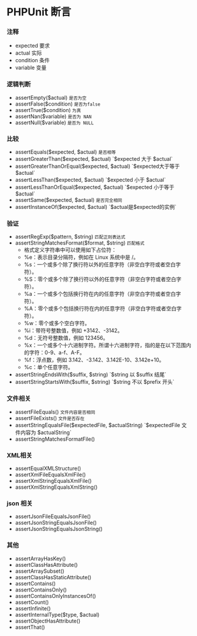 PHPUnit 断言
============

### 注释

- expected 要求
- actual 实际
- condition 条件
- variable 变量

### 逻辑判断

- assertEmpty($actual) `是否为空`
- assertFalse($condition) `是否为false`
- assertTrue($condition) `为真`
- assertNan($variable) `是否为 NAN`
- assertNull($variable) `是否为 NULL`

### 比较

- assertEquals($expected, $actual) `是否相等`
- assertGreaterThan($expected, $actual) `$expected 大于 $actual`
- assertGreaterThanOrEqual($expected, $actual) `$expected大于等于$actual`
- assertLessThan($expected, $actual) `$expected 小于 $actual`
- assertLessThanOrEqual($expected, $actual) `$expected 小于等于 $actual`
- assertSame($expected, $actual) `是否完全相同`
- assertInstanceOf($expected, $actual) `$actual是$expected的实例`

### 验证
- assertRegExp($pattern, $string) `匹配正则表达式`
- assertStringMatchesFormat($format, $string) `匹配格式`
    - 格式定义字符串中可以使用如下占位符：
    - %e：表示目录分隔符，例如在 Linux 系统中是 /。
    - %s：一个或多个除了换行符以外的任意字符（非空白字符或者空白字符）。
    - %S：零个或多个除了换行符以外的任意字符（非空白字符或者空白字符）。
    - %a：一个或多个包括换行符在内的任意字符（非空白字符或者空白字符）。
    - %A：零个或多个包括换行符在内的任意字符（非空白字符或者空白字符）。
    - %w：零个或多个空白字符。
    - %i：带符号整数值，例如 +3142、-3142。
    - %d：无符号整数值，例如 123456。
    - %x：一个或多个十六进制字符。所谓十六进制字符，指的是在以下范围内的字符：0-9、a-f、A-F。
    - %f：浮点数，例如 3.142、-3.142、3.142E-10、3.142e+10。
    - %c：单个任意字符。
- assertStringEndsWith($suffix, $string) `$string 以 $suffix 结尾`
- assertStringStartsWith($suffix, $string) `$string 不以 $prefix 开头`

### 文件相关

- assertFileEquals() `文件内容是否相同`
- assertFileExists() `文件是否存在`
- assertStringEqualsFile($expectedFile, $actualString) `$expectedFile 文件内容为 $actualString`
- assertStringMatchesFormatFile()

### XML相关
- assertEqualXMLStructure()
- assertXmlFileEqualsXmlFile()
- assertXmlStringEqualsXmlFile()
- assertXmlStringEqualsXmlString()

### json 相关
- assertJsonFileEqualsJsonFile()
- assertJsonStringEqualsJsonFile()
- assertJsonStringEqualsJsonString()

### 其他
- assertArrayHasKey()
- assertClassHasAttribute()
- assertArraySubset()
- assertClassHasStaticAttribute()
- assertContains()
- assertContainsOnly()
- assertContainsOnlyInstancesOf()
- assertCount()
- assertInfinite()
- assertInternalType($type, $actual)
- assertObjectHasAttribute()
- assertThat()
